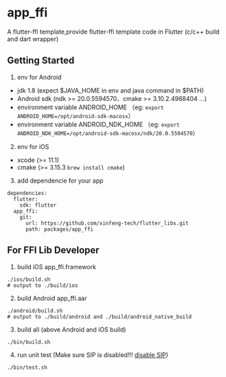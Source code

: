 # app_ffi

A flutter-ffi template,provide flutter-ffi template code in Flutter (c/c++ build and dart wrapper)

## Getting Started

1. env for Android

- jdk 1.8 (expect $JAVA_HOME in env and java command in $PATH)
- Android sdk (ndk >= 20.0.5594570、cmake >= 3.10.2.4988404 ...)
- environment variable ANDROID_HOME （eg: `export ANDROID_HOME=/opt/android-sdk-macosx`）
- environment variable ANDROID_NDK_HOME （eg: `export ANDROID_NDK_HOME=/opt/android-sdk-macosx/ndk/20.0.5594570`）

2. env for iOS

- xcode (>= 11.1)
- cmake (>= 3.15.3 `brew install cmake`)

3. add dependencie for your app
```
dependencies:
  flutter:
    sdk: flutter
  app_ffi:
    git:
      url: https://github.com/xinfeng-tech/flutter_libs.git
      path: packages/app_ffi  
```

## For FFI Lib Developer

1. build iOS app_ffi.framework

```
./ios/build.sh
# output to ./build/ios
```

2. build Android app_ffi.aar

```
./android/build.sh
# output to ./build/android and ./build/android_native_build
```

3. build all (above Android and iOS build)

```
./bin/build.sh
```

4. run unit test (Make sure SIP is disabled!!! [disable SIP](https://jingyan.baidu.com/article/f0e83a255eea0622e591013d.html))

```
./bin/test.sh
```
